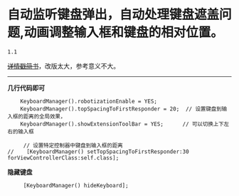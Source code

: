 # 自动监听键盘弹出，自动处理键盘遮盖问题,动画调整输入框和键盘的相对位置。
`1.1`


~~[详情戳简书](http://www.jianshu.com/p/8c5fb5b06771)~~，改版太大，参考意义不大。

-------

**几行代码即可**
```Object-C
    KeyboardManager().robotizationEnable = YES;
    KeyboardManager().topSpacingToFirstResponder = 20;  // 设置键盘到输入框的距离的全局效果，
    KeyboardManager().showExtensionToolBar = YES;      // 可以切换上下左右的输入框
    
     // 设置特定控制器中键盘到输入框的距离
//    [KeyboardManager() setTopSpacingToFirstResponder:30 forViewControllerClass:self.class];
```



**隐藏键盘**
```Object-C
     [KeyboardManager() hideKeyboard];
```

